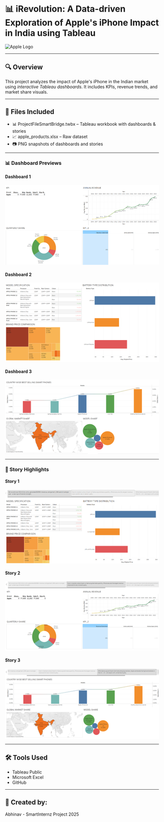 # 📊 iRevolution: A Data-driven Exploration of Apple's iPhone Impact in India using Tableau

![Apple Logo](https://www.pngplay.com/wp-content/uploads/6/Apple-Logo-PNG-Images-HD.png)

---

## 🔍 Overview

This project analyzes the impact of Apple's iPhone in the Indian market using *interactive Tableau dashboards*. It includes KPIs, revenue trends, and market share visuals.

---

## 📁 Files Included

- 📊 ProjectFileSmartBridge.twbx – Tableau workbook with dashboards & stories  
- 📈 apple_products.xlsx – Raw dataset  
- 📷 PNG snapshots of dashboards and stories  

---

### 📊 Dashboard Previews

#### Dashboard 1  
![Dashboard 1](iphone/6.%20Project%20Executable%20phase/dashboard-1.png.png)

#### Dashboard 2  
![Dashboard 2](iphone/6.%20Project%20Executable%20phase/dashboard-2.png.png)

#### Dashboard 3  
![Dashboard 3](iphone/6.%20Project%20Executable%20phase/dashboard-3.png.png)

---

### 📖 Story Highlights

#### Story 1  
![Story 1](iphone/6.%20Project%20Executable%20phase/story-1.png.png)

#### Story 2  
![Story 2](iphone/6.%20Project%20Executable%20phase/story-2.png.png)

#### Story 3  
![Story 3](iphone/6.%20Project%20Executable%20phase/story-3.png.png)

---

## 🛠 Tools Used

- Tableau Public  
- Microsoft Excel  
- GitHub

---

## 🙌 Created by:

Abhinav - SmartInternz Project 2025

